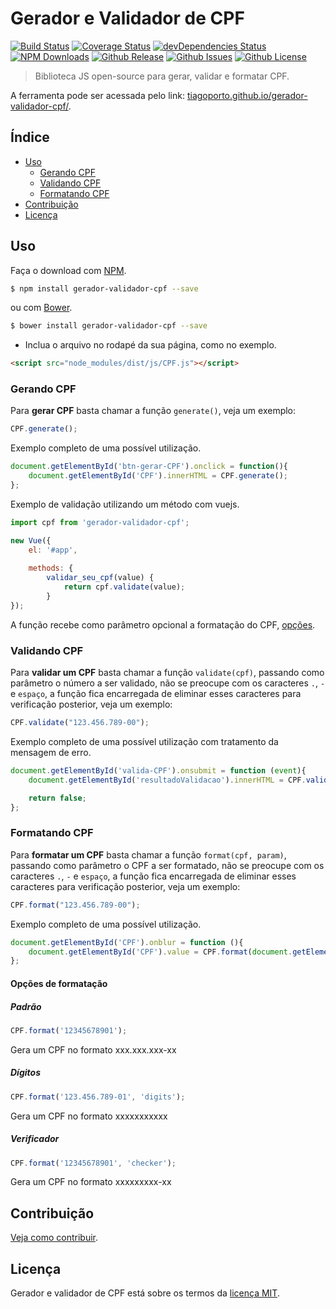 # Gerador e Validador de CPF

[![Build Status](https://travis-ci.org/tiagoporto/gerador-validador-cpf.svg)](https://travis-ci.org/tiagoporto/gerador-validador-cpf)
[![Coverage Status](https://img.shields.io/coveralls/tiagoporto/gerador-validador-cpf.svg)](https://coveralls.io/github/tiagoporto/gerador-validador-cpf)
[![devDependencies Status](https://david-dm.org/tiagoporto/gerador-validador-cpf/dev-status.svg)](https://david-dm.org/tiagoporto/gerador-validador-cpf?type=dev)
[![NPM Downloads](https://img.shields.io/npm/dt/gerador-validador-cpf.svg)](https://www.npmjs.com/package/gerador-validador-cpf)
[![Github Release](https://img.shields.io/github/release/tiagoporto/gerador-validador-cpf.svg)](https://github.com/tiagoporto/gerador-validador-cpf/releases)
[![Github Issues](https://img.shields.io/github/issues/tiagoporto/gerador-validador-cpf.svg)](https://github.com/tiagoporto/gerador-validador-cpf/issues)
[![Github License](https://img.shields.io/github/license/tiagoporto/gerador-validador-cpf.svg)](license)

> Biblioteca JS open-source para gerar, validar e formatar CPF.

A ferramenta pode ser acessada pelo link: [tiagoporto.github.io/gerador-validador-cpf/](http://tiagoporto.github.io/gerador-validador-cpf/).

## Índice

* [Uso](#uso)
    * [Gerando CPF](#gerando-cpf)
    * [Validando CPF](#validando-cpf)
    * [Formatando CPF](#formatando-cpf)
* [Contribuição](#contribuição)
* [Licença](#licenca)


## Uso

Faça o download com [NPM](https://www.npmjs.com).

```sh
$ npm install gerador-validador-cpf --save
```

ou com [Bower](http://bower.io).

```sh
$ bower install gerador-validador-cpf --save
```

* Inclua o arquivo no rodapé da sua página, como no exemplo.

```html
<script src="node_modules/dist/js/CPF.js"></script>
```


### Gerando CPF

Para __gerar CPF__ basta chamar a função `generate()`, veja um exemplo:

```javascript
CPF.generate();
```

Exemplo completo de uma possível utilização.

```javascript
document.getElementById('btn-gerar-CPF').onclick = function(){
    document.getElementById('CPF').innerHTML = CPF.generate();
};
```

Exemplo de validação utilizando um método com vuejs.
```javascript
import cpf from 'gerador-validador-cpf';

new Vue({
    el: '#app',
    
    methods: {
        validar_seu_cpf(value) {
            return cpf.validate(value);
        }
});
```

A função recebe como parâmetro opcional a formatação do CPF, [opções](#opções-de-formatação).

### Validando CPF

Para __validar um CPF__ basta chamar a função `validate(cpf)`, passando como parâmetro o número a ser validado, não se preocupe com os caracteres `.`, `-` e `espaço`, a função fica encarregada de eliminar esses caracteres para verificação posterior, veja um exemplo:

```javascript
CPF.validate("123.456.789-00");
```

Exemplo completo de uma possível utilização com tratamento da mensagem de erro.

```javascript
document.getElementById('valida-CPF').onsubmit = function (event){
    document.getElementById('resultadoValidacao').innerHTML = CPF.validate(document.getElementById('cpf').value);

    return false;
};
```

### Formatando CPF

Para __formatar um CPF__ basta chamar a função `format(cpf, param)`, passando como parâmetro o CPF a ser formatado, não se preocupe com os caracteres `.`, `-` e `espaço`, a função fica encarregada de eliminar esses caracteres para verificação posterior, veja um exemplo:

```javascript
CPF.format("123.456.789-00");
```

Exemplo completo de uma possível utilização.

```javascript
document.getElementById('CPF').onblur = function (){
    document.getElementById('CPF').value = CPF.format(document.getElementById('CPF').value);
};
```

#### Opções de formatação

##### Padrão
```javascript
CPF.format('12345678901');
```
Gera um CPF no formato xxx.xxx.xxx-xx

##### Dígitos
```javascript
CPF.format('123.456.789-01', 'digits');
```
Gera um CPF no formato xxxxxxxxxxx

##### Verificador
```javascript
CPF.format('12345678901', 'checker');
```
Gera um CPF no formato xxxxxxxxx-xx


## Contribuição
[Veja como contribuir](https://github.com/tiagoporto/gerador-validador-cpf/blob/master/CONTRIBUTING.md).

## Licença

Gerador e validador de CPF está sobre os termos da [licença MIT](license).

[license]: https://raw.githubusercontent.com/tiagoporto/gerador-validador-cpf/master/LICENSE
